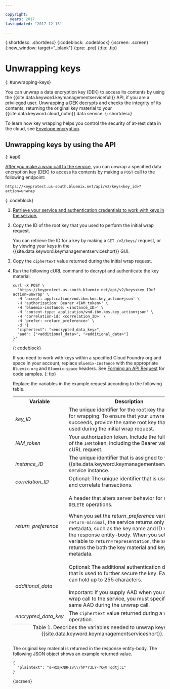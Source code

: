 ```yaml
---

copyright:
  years: 2017
lastupdated: "2017-12-15"

---
```


{:shortdesc: .shortdesc}
{:codeblock: .codeblock}
{:screen: .screen}
{:new_window: target="_blank"}
{:pre: .pre}
{:tip: .tip}

# Unwrapping keys
{: #unwrapping-keys}

You can unwrap a data encryption key (DEK) to access its contents by using the {{site.data.keyword.keymanagementservicefull}} API, if you are a privileged user. Unwrapping a DEK decrypts and checks the integrity of its contents, returning the original key material to your {{site.data.keyword.cloud_notm}} data service.
{: shortdesc}

To learn how key wrapping helps you control the security of at-rest data in the cloud, see [Envelope encryption](/docs/services/keymgmt/keyprotect_envelope.html).

## Unwrapping keys by using the API
{: #api}

[After you make a wrap call to the service](/docs/services/keymgmt/keyprotect_wrap_keys.html), you can unwrap a specified data encryption key (DEK) to access its contents by making a `POST` call to the following endpoint:

```
https://keyprotect.us-south.bluemix.net/api/v2/keys<key_id>?action=unwrap
```
{: codeblock}

1. [Retrieve your service and authentication credentials to work with keys in the service.](/docs/services/keymgmt/keyprotect_authentication.html)

2. Copy the ID of the root key that you used to perform the initial wrap request.

    You can retrieve the ID for a key by making a `GET /v2/keys/` request, or by viewing your keys in the {{site.data.keyword.keymanagementserviceshort}} GUI.

3. Copy the `ciphertext` value returned during the initial wrap request.

4. Run the following cURL command to decrypt and authenticate the key material.

    ```cURL
    curl -X POST \
      'https://keyprotect.us-south.bluemix.net/api/v2/keys<key_ID>?action=unwrap' \
      -H 'accept: application/vnd.ibm.kms.key_action+json' \
      -H 'authorization: Bearer <IAM_token>' \
      -H 'bluemix-instance: <instance_ID>' \
      -H 'content-type: application/vnd.ibm.kms.key_action+json' \
      -H 'correlation-id: <correlation_ID>' \
      -H 'prefer: <return_preference>' \
      -d '{
      "ciphertext": "<encrypted_data_key>",
      "aad": ["<additional_data>", "<additional_data>"]
    }'
    ```
    {: codeblock}

    If you need to work with keys within a specified Cloud Foundry org and space in your account, replace `Bluemix-Instance` with the appropriate `Bluemix-org` and `Bluemix-space` headers. See [Forming an API Request](/docs/services/keymgmt/keyprotect_authentication#form_api_request) for code samples.
    {: tip}

    Replace the variables in the example request according to the following table.
    <table>
      <tr>
        <th>Variable</th>
        <th>Description</th>
      </tr>
      <tr>
        <td><em>key_ID</em></td>
        <td>The unique identifier for the root key that you used for wrapping. To ensure that your unwrap request succeeds, provide the same root key that you used during the initial wrap request.</td>
      </tr>
      <tr>
        <td><em>IAM_token</em></td>
        <td>Your authorization token. Include the full contents of the <code>IAM</code> token, including the Bearer value, in the cURL request.</td>
      </tr>
       <tr>
        <td><em>instance_ID</em></td>
        <td>The unique identifier that is assigned to your {{site.data.keyword.keymanagementserviceshort}} service instance. </td>
      </tr>
      <tr>
        <td><em>correlation_ID</em></td>
        <td>Optional: The unique identifier that is used to track and correlate transactions.</td>
      </tr>
      <tr>
        <td><em>return_preference</em></td>
        <td><p>A header that alters server behavior for <code>POST</code> and <code>DELETE</code> operations.</p><p>When you set the <em>return_preference</em> variable to <code>return=minimal</code>, the service returns only the key metadata, such as the key name and ID value, in the response entity-body. When you set the variable to <code>return=representation</code>, the service returns the both the key material and key metadata.</p></td>
      </tr>
      <tr>
        <td><em>additional_data</em></td>
        <td>Optional: The additional authentication data (AAD) that is used to further secure the key. Each string can hold up to 255 characters.<br></br>Important: If you supply AAD when you make a wrap call to the service, you must specify the same AAD during the unwrap call.</td>
      </tr>
      <tr>
        <td><em>encrypted_data_key</em></td>
        <td>The <code>ciphertext</code> value returned during a wrap operation.</td>
      </tr>
      <caption style="caption-side:bottom;">Table 1. Describes the variables needed to unwrap keys in {{site.data.keyword.keymanagementserviceshort}}.</caption>
    </table>

    The original key material is returned in the response entity-body. The following JSON object shows an example returned value.

    ```
    {
      "plaintext": "s~Rz@kN9Fzv\\/hP*r3LY-?O@!!qdtj:L"
    }
    ```
    {:screen}

